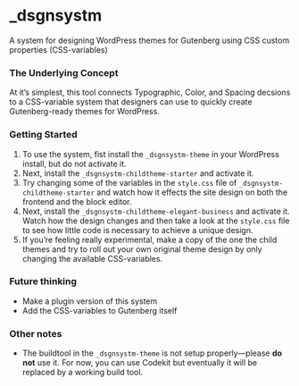 # _dsgnsystm
A system for designing WordPress themes for Gutenberg using CSS custom properties (CSS-variables)

### The Underlying Concept
At it’s simplest, this tool connects Typographic, Color, and Spacing decsions to a CSS-variable system that designers can use to quickly create Gutenberg-ready themes for WordPress.

### Getting Started
1. To use the system, fist install the `_dsgnsystm-theme` in your WordPress install, but do not activate it.
2. Next, install the `_dsgnsystm-childtheme-starter` and activate it.
3. Try changing some of the variables in the `style.css` file of `_dsgnsystm-childtheme-starter` and watch how it effects the site design on both the frontend and the block editor.
4. Next, install the `_dsgnsystm-childtheme-elegant-business` and activate it. Watch how the design changes and then take a look at the `style.css` file to see how little code is necessary to achieve a unique design. 
5. If you’re feeling really experimental, make a copy of the one the child themes and try to roll out your own original theme design by only changing the available CSS-variables.

### Future thinking
- Make a plugin version of this system
- Add the CSS-variables to Gutenberg itself

### Other notes
- The buildtool in the `_dsgnsystm-theme` is not setup properly—please **do not** use it. For now, you can use Codekit but eventually it will be replaced by a working build tool. 
